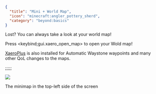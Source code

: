 ```json
{
  "title": "Mini + World Map",
  "icon": "minecraft:angler_pottery_sherd",
  "category": "beyond:basics"
}
```


Lost? You can always take a look at your world map!


Press <keybind;gui.xaero_open_map> to open your Wold map!


[XaeroPlus](https://modrinth.com/mod/xaeroplus) is also installed for Automatic Waystone waypoints and many other QoL changes to the maps.

;;;;;

![](beyond:textures/lavender/map.png,fit)

The minimap in the top-left side of the screen
